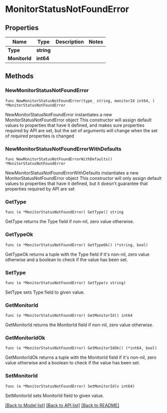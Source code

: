 # MonitorStatusNotFoundError

## Properties

Name | Type | Description | Notes
------------ | ------------- | ------------- | -------------
**Type** | **string** |  | 
**MonitorId** | **int64** |  | 

## Methods

### NewMonitorStatusNotFoundError

`func NewMonitorStatusNotFoundError(type_ string, monitorId int64, ) *MonitorStatusNotFoundError`

NewMonitorStatusNotFoundError instantiates a new MonitorStatusNotFoundError object
This constructor will assign default values to properties that have it defined,
and makes sure properties required by API are set, but the set of arguments
will change when the set of required properties is changed

### NewMonitorStatusNotFoundErrorWithDefaults

`func NewMonitorStatusNotFoundErrorWithDefaults() *MonitorStatusNotFoundError`

NewMonitorStatusNotFoundErrorWithDefaults instantiates a new MonitorStatusNotFoundError object
This constructor will only assign default values to properties that have it defined,
but it doesn't guarantee that properties required by API are set

### GetType

`func (o *MonitorStatusNotFoundError) GetType() string`

GetType returns the Type field if non-nil, zero value otherwise.

### GetTypeOk

`func (o *MonitorStatusNotFoundError) GetTypeOk() (*string, bool)`

GetTypeOk returns a tuple with the Type field if it's non-nil, zero value otherwise
and a boolean to check if the value has been set.

### SetType

`func (o *MonitorStatusNotFoundError) SetType(v string)`

SetType sets Type field to given value.


### GetMonitorId

`func (o *MonitorStatusNotFoundError) GetMonitorId() int64`

GetMonitorId returns the MonitorId field if non-nil, zero value otherwise.

### GetMonitorIdOk

`func (o *MonitorStatusNotFoundError) GetMonitorIdOk() (*int64, bool)`

GetMonitorIdOk returns a tuple with the MonitorId field if it's non-nil, zero value otherwise
and a boolean to check if the value has been set.

### SetMonitorId

`func (o *MonitorStatusNotFoundError) SetMonitorId(v int64)`

SetMonitorId sets MonitorId field to given value.



[[Back to Model list]](../README.md#documentation-for-models) [[Back to API list]](../README.md#documentation-for-api-endpoints) [[Back to README]](../README.md)



